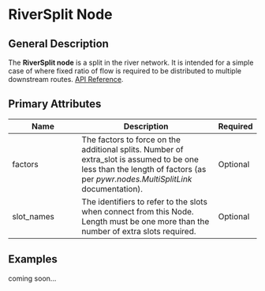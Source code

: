 # RiverSplit Node

## General Description

The **RiverSplit node** is a split in the river network. It is intended for a simple case of where fixed ratio of flow is required to be distributed to multiple downstream routes. [API Reference](https://pywr.github.io/pywr-docs/master/api/generated/pywr.domains.river.RiverSplit.html).

## Primary Attributes

<table><thead><tr><th width="180.33333333333331">Name</th><th width="355">Description</th><th>Required</th></tr></thead><tbody><tr><td>factors</td><td>The factors to force on the additional splits. Number of extra_slot is assumed to be one less than the length of factors (as per <em>pywr.nodes.MultiSplitLink</em> documentation).</td><td>Optional</td></tr><tr><td>slot_names</td><td>The identifiers to refer to the slots when connect from this Node. Length must be one more than the number of extra slots required.</td><td>Optional</td></tr></tbody></table>



## Examples

coming soon...
